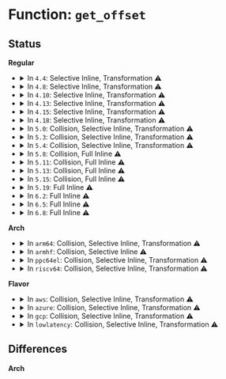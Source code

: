 # Function: <code>get_offset</code>

## Status
<b>Regular</b>
<ul>
<li>
<details>
<summary>In <code>4.4</code>: Selective Inline, Transformation ⚠️</summary>

**Collision:** Unique Static

**Inline:** Selective

**Transformation:** True

**Instances:**

```
In kernel/module.c (ffffffff81107ac0)
Location: kernel/module.c:2194
Inline: True
Direct callers:
  - kernel/module.c:layout_and_allocate
  - kernel/module.c:layout_and_allocate
  - kernel/module.c:layout_and_allocate
  - kernel/module.c:layout_and_allocate
```
**Symbols:**

```
ffffffff81107ac0-ffffffff81107b0a: get_offset.isra.58 (STB_LOCAL)
```
</details>
</li>
<li>
<details>
<summary>In <code>4.8</code>: Selective Inline, Transformation ⚠️</summary>

**Collision:** Unique Static

**Inline:** Selective

**Transformation:** True

**Instances:**

```
In kernel/module.c (ffffffff8110ee60)
Location: kernel/module.c:2305
Inline: True
Direct callers:
  - kernel/module.c:layout_and_allocate
  - kernel/module.c:layout_and_allocate
  - kernel/module.c:layout_and_allocate
  - kernel/module.c:layout_and_allocate
```
**Symbols:**

```
ffffffff8110ee60-ffffffff8110eeac: get_offset.isra.62 (STB_LOCAL)
```
</details>
</li>
<li>
<details>
<summary>In <code>4.10</code>: Selective Inline, Transformation ⚠️</summary>

**Collision:** Unique Static

**Inline:** Selective

**Transformation:** True

**Instances:**

```
In kernel/module.c (ffffffff81116780)
Location: kernel/module.c:2317
Inline: True
Direct callers:
  - kernel/module.c:layout_and_allocate
  - kernel/module.c:layout_and_allocate
  - kernel/module.c:layout_and_allocate
  - kernel/module.c:layout_and_allocate
```
**Symbols:**

```
ffffffff81116780-ffffffff811167cc: get_offset.isra.63 (STB_LOCAL)
```
</details>
</li>
<li>
<details>
<summary>In <code>4.13</code>: Selective Inline, Transformation ⚠️</summary>

**Collision:** Unique Static

**Inline:** Selective

**Transformation:** True

**Instances:**

```
In kernel/module.c (ffffffff81117ce0)
Location: kernel/module.c:2344
Inline: True
Direct callers:
  - kernel/module.c:layout_and_allocate
  - kernel/module.c:layout_and_allocate
  - kernel/module.c:layout_and_allocate
  - kernel/module.c:layout_and_allocate
```
**Symbols:**

```
ffffffff81117ce0-ffffffff81117d2c: get_offset.isra.59 (STB_LOCAL)
```
</details>
</li>
<li>
<details>
<summary>In <code>4.15</code>: Selective Inline, Transformation ⚠️</summary>

**Collision:** Unique Static

**Inline:** Selective

**Transformation:** True

**Instances:**

```
In kernel/module.c (ffffffff811232c0)
Location: kernel/module.c:2352
Inline: True
Direct callers:
  - kernel/module.c:layout_and_allocate
  - kernel/module.c:layout_and_allocate
  - kernel/module.c:layout_and_allocate
  - kernel/module.c:layout_and_allocate
```
**Symbols:**

```
ffffffff811232c0-ffffffff8112330c: get_offset.isra.60 (STB_LOCAL)
```
</details>
</li>
<li>
<details>
<summary>In <code>4.18</code>: Selective Inline, Transformation ⚠️</summary>

**Collision:** Unique Static

**Inline:** Selective

**Transformation:** True

**Instances:**

```
In kernel/module.c (ffffffff811317b0)
Location: kernel/module.c:2347
Inline: True
Direct callers:
  - kernel/module.c:layout_and_allocate
  - kernel/module.c:layout_and_allocate
  - kernel/module.c:layout_and_allocate
  - kernel/module.c:layout_and_allocate
```
**Symbols:**

```
ffffffff811317b0-ffffffff811317f3: get_offset.isra.66 (STB_LOCAL)
```
</details>
</li>
<li>
<details>
<summary>In <code>5.0</code>: Collision, Selective Inline, Transformation ⚠️</summary>

**Collision:** Static-Static Collision

**Inline:** Selective

**Transformation:** True

**Instances:**

```
In kernel/module.c (ffffffff8113d060)
Location: kernel/module.c:2348
Inline: True
Direct callers:
  - kernel/module.c:layout_and_allocate
  - kernel/module.c:layout_and_allocate
  - kernel/module.c:layout_and_allocate
  - kernel/module.c:layout_and_allocate
```
```
In lib/xarray.c (ffffffff81a17e70)
Location: lib/xarray.c:136
Inline: True
Inline callers:
  - lib/xarray.c:xa_get_mark
  - lib/xarray.c:xas_find_conflict
  - lib/xarray.c:xas_find_marked
  - lib/xarray.c:__xas_next
  - lib/xarray.c:__xas_next
  - lib/xarray.c:__xas_prev
  - lib/xarray.c:__xas_prev
  - lib/xarray.c:xas_create_range
  - lib/xarray.c:xas_create
  - lib/xarray.c:xas_load
```
**Symbols:**

```
ffffffff8113d060-ffffffff8113d0a3: get_offset.isra.68 (STB_LOCAL)
```
</details>
</li>
<li>
<details>
<summary>In <code>5.3</code>: Collision, Selective Inline, Transformation ⚠️</summary>

**Collision:** Static-Static Collision

**Inline:** Selective

**Transformation:** True

**Instances:**

```
In kernel/module.c (ffffffff811487c0)
Location: kernel/module.c:2348
Inline: True
Direct callers:
  - kernel/module.c:layout_and_allocate
  - kernel/module.c:layout_and_allocate
  - kernel/module.c:layout_and_allocate
  - kernel/module.c:layout_and_allocate
```
```
In lib/xarray.c (ffffffff81a87a39)
Location: lib/xarray.c:141
Inline: True
Inline callers:
  - lib/xarray.c:xa_get_mark
  - lib/xarray.c:xas_find_conflict
  - lib/xarray.c:xas_find_marked
  - lib/xarray.c:__xas_next
  - lib/xarray.c:__xas_next
  - lib/xarray.c:__xas_prev
  - lib/xarray.c:__xas_prev
  - lib/xarray.c:xas_create_range
  - lib/xarray.c:xas_create
  - lib/xarray.c:xas_load
```
**Symbols:**

```
ffffffff811487c0-ffffffff81148803: get_offset.isra.0 (STB_LOCAL)
```
</details>
</li>
<li>
<details>
<summary>In <code>5.4</code>: Collision, Selective Inline, Transformation ⚠️</summary>

**Collision:** Static-Static Collision

**Inline:** Selective

**Transformation:** True

**Instances:**

```
In kernel/module.c (ffffffff81154640)
Location: kernel/module.c:2405
Inline: True
Direct callers:
  - kernel/module.c:layout_and_allocate
  - kernel/module.c:layout_and_allocate
  - kernel/module.c:layout_and_allocate
  - kernel/module.c:layout_and_allocate
```
```
In lib/xarray.c (ffffffff81abecd9)
Location: lib/xarray.c:142
Inline: True
Inline callers:
  - lib/xarray.c:xa_get_mark
  - lib/xarray.c:xas_find_conflict
  - lib/xarray.c:xas_find_marked
  - lib/xarray.c:__xas_next
  - lib/xarray.c:__xas_next
  - lib/xarray.c:__xas_prev
  - lib/xarray.c:__xas_prev
  - lib/xarray.c:xas_create_range
  - lib/xarray.c:xas_create
  - lib/xarray.c:xas_load
```
**Symbols:**

```
ffffffff81154640-ffffffff81154683: get_offset.isra.0 (STB_LOCAL)
```
</details>
</li>
<li>
<details>
<summary>In <code>5.8</code>: Collision, Full Inline ⚠️</summary>

**Collision:** Static-Static Collision

**Inline:** Full

**Transformation:** False

**Instances:**

```
In kernel/module.c (ffffffff81165ea3)
Location: kernel/module.c:2399
Inline: True
Inline callers:
  - kernel/module.c:layout_symtab
  - kernel/module.c:layout_symtab
  - kernel/module.c:layout_sections
  - kernel/module.c:layout_sections
```
```
In lib/xarray.c (ffffffff815fb240)
Location: lib/xarray.c:142
Inline: True
Inline callers:
  - lib/xarray.c:xa_get_mark
  - lib/xarray.c:xas_find_conflict
  - lib/xarray.c:xas_find_marked
  - lib/xarray.c:__xas_next
  - lib/xarray.c:__xas_next
  - lib/xarray.c:__xas_prev
  - lib/xarray.c:__xas_prev
  - lib/xarray.c:xas_create_range
  - lib/xarray.c:xas_create
  - lib/xarray.c:xas_load
```
</details>
</li>
<li>
<details>
<summary>In <code>5.11</code>: Collision, Full Inline ⚠️</summary>

**Collision:** Static-Static Collision

**Inline:** Full

**Transformation:** False

**Instances:**

```
In kernel/module.c (ffffffff811625d3)
Location: kernel/module.c:2482
Inline: True
Inline callers:
  - kernel/module.c:layout_symtab
  - kernel/module.c:layout_symtab
  - kernel/module.c:layout_sections
  - kernel/module.c:layout_sections
```
```
In lib/xarray.c (ffffffff8161fda9)
Location: lib/xarray.c:142
Inline: True
Inline callers:
  - lib/xarray.c:xa_get_mark
  - lib/xarray.c:xas_find_conflict
  - lib/xarray.c:xas_find_marked
  - lib/xarray.c:__xas_next
  - lib/xarray.c:__xas_next
  - lib/xarray.c:__xas_prev
  - lib/xarray.c:__xas_prev
  - lib/xarray.c:xas_create_range
  - lib/xarray.c:xas_create
  - lib/xarray.c:xas_load
```
</details>
</li>
<li>
<details>
<summary>In <code>5.13</code>: Collision, Full Inline ⚠️</summary>

**Collision:** Static-Static Collision

**Inline:** Full

**Transformation:** False

**Instances:**

```
In kernel/module.c (ffffffff81163092)
Location: kernel/module.c:2397
Inline: True
Inline callers:
  - kernel/module.c:layout_symtab
  - kernel/module.c:layout_symtab
  - kernel/module.c:layout_sections
  - kernel/module.c:layout_sections
```
```
In lib/xarray.c (ffffffff81603529)
Location: lib/xarray.c:142
Inline: True
Inline callers:
  - lib/xarray.c:xa_get_mark
  - lib/xarray.c:xas_find_conflict
  - lib/xarray.c:xas_find_marked
  - lib/xarray.c:__xas_next
  - lib/xarray.c:__xas_next
  - lib/xarray.c:__xas_prev
  - lib/xarray.c:__xas_prev
  - lib/xarray.c:xas_create_range
  - lib/xarray.c:xas_create
  - lib/xarray.c:xas_load
```
</details>
</li>
<li>
<details>
<summary>In <code>5.15</code>: Collision, Full Inline ⚠️</summary>

**Collision:** Static-Static Collision

**Inline:** Full

**Transformation:** False

**Instances:**

```
In kernel/module.c (ffffffff811885d2)
Location: kernel/module.c:2399
Inline: True
Inline callers:
  - kernel/module.c:layout_symtab
  - kernel/module.c:layout_symtab
  - kernel/module.c:layout_sections
  - kernel/module.c:layout_sections
```
```
In lib/xarray.c (ffffffff81671ed5)
Location: lib/xarray.c:142
Inline: True
Inline callers:
  - lib/xarray.c:xa_get_mark
  - lib/xarray.c:xas_find_marked
  - lib/xarray.c:__xas_next
  - lib/xarray.c:__xas_next
  - lib/xarray.c:__xas_prev
  - lib/xarray.c:__xas_prev
  - lib/xarray.c:xas_create_range
  - lib/xarray.c:xas_create
  - lib/xarray.c:xas_load
```
</details>
</li>
<li>
<details>
<summary>In <code>5.19</code>: Full Inline ⚠️</summary>

**Collision:** Unique Static

**Inline:** Full

**Transformation:** False

**Instances:**

```
In lib/xarray.c (ffffffff8178c68c)
Location: lib/xarray.c:142
Inline: True
Inline callers:
  - lib/xarray.c:xa_get_mark
  - lib/xarray.c:xas_find_marked
  - lib/xarray.c:__xas_next
  - lib/xarray.c:__xas_next
  - lib/xarray.c:__xas_prev
  - lib/xarray.c:__xas_prev
  - lib/xarray.c:xas_create_range
```
</details>
</li>
<li>
<details>
<summary>In <code>6.2</code>: Full Inline ⚠️</summary>

**Collision:** Unique Static

**Inline:** Full

**Transformation:** False

**Instances:**

```
In lib/xarray.c (ffffffff82049d2c)
Location: lib/xarray.c:142
Inline: True
Inline callers:
  - lib/xarray.c:xa_get_mark
  - lib/xarray.c:xas_find_marked
  - lib/xarray.c:__xas_next
  - lib/xarray.c:__xas_next
  - lib/xarray.c:__xas_prev
  - lib/xarray.c:__xas_prev
  - lib/xarray.c:xas_create_range
```
</details>
</li>
<li>
<details>
<summary>In <code>6.5</code>: Full Inline ⚠️</summary>

**Collision:** Unique Static

**Inline:** Full

**Transformation:** False

**Instances:**

```
In lib/xarray.c (ffffffff820c612c)
Location: lib/xarray.c:144
Inline: True
Inline callers:
  - lib/xarray.c:xas_find_marked
  - lib/xarray.c:__xas_next
  - lib/xarray.c:__xas_next
  - lib/xarray.c:__xas_prev
  - lib/xarray.c:__xas_prev
  - lib/xarray.c:xas_create_range
  - lib/xarray.c:xas_descend
```
</details>
</li>
<li>
<details>
<summary>In <code>6.8</code>: Full Inline ⚠️</summary>

**Collision:** Unique Static

**Inline:** Full

**Transformation:** False

**Instances:**

```
In lib/xarray.c (ffffffff821a0aac)
Location: lib/xarray.c:144
Inline: True
Inline callers:
  - lib/xarray.c:xas_find_marked
  - lib/xarray.c:__xas_next
  - lib/xarray.c:__xas_next
  - lib/xarray.c:__xas_prev
  - lib/xarray.c:__xas_prev
  - lib/xarray.c:xas_create_range
  - lib/xarray.c:xas_descend
```
</details>
</li>
</ul>
<b>Arch</b>
<ul>
<li>
<details>
<summary>In <code>arm64</code>: Collision, Selective Inline, Transformation ⚠️</summary>

**Collision:** Static-Static Collision

**Inline:** Selective

**Transformation:** True

**Instances:**

```
In kernel/module.c (ffff8000101c3810)
Location: kernel/module.c:2405
Inline: True
Direct callers:
  - kernel/module.c:layout_and_allocate
  - kernel/module.c:layout_and_allocate
  - kernel/module.c:layout_and_allocate
  - kernel/module.c:layout_and_allocate
```
```
In lib/xarray.c (ffff800010d99cdc)
Location: lib/xarray.c:142
Inline: True
Inline callers:
  - lib/xarray.c:xa_get_mark
  - lib/xarray.c:xas_find_conflict
  - lib/xarray.c:xas_find_marked
  - lib/xarray.c:__xas_next
  - lib/xarray.c:__xas_next
  - lib/xarray.c:__xas_prev
  - lib/xarray.c:__xas_prev
  - lib/xarray.c:xas_create_range
  - lib/xarray.c:xas_create
  - lib/xarray.c:xas_load
```
**Symbols:**

```
ffff8000101c3810-ffff8000101c3894: get_offset.isra.0 (STB_LOCAL)
```
</details>
</li>
<li>
<details>
<summary>In <code>armhf</code>: Collision, Selective Inline ⚠️</summary>

```c
long int get_offset(struct module *mod, unsigned int *size, Elf32_Shdr *sechdr, unsigned int section);
```

**Collision:** Static-Static Collision

**Inline:** Selective

**Transformation:** False

**Instances:**

```
In kernel/module.c (c040aa0c)
Location: kernel/module.c:2405
Inline: False
Direct callers:
  - kernel/module.c:layout_and_allocate
  - kernel/module.c:layout_and_allocate
  - kernel/module.c:layout_and_allocate
  - kernel/module.c:layout_and_allocate
```
```
In lib/xarray.c (c0e96850)
Location: lib/xarray.c:142
Inline: True
Inline callers:
  - lib/xarray.c:xa_get_mark
  - lib/xarray.c:xas_find_conflict
  - lib/xarray.c:xas_find_marked
  - lib/xarray.c:__xas_next
  - lib/xarray.c:__xas_next
  - lib/xarray.c:__xas_prev
  - lib/xarray.c:__xas_prev
  - lib/xarray.c:xas_create_range
  - lib/xarray.c:xas_create
  - lib/xarray.c:xas_load
```
**Symbols:**

```
c040aa0c-c040aa64: get_offset (STB_LOCAL)
```
</details>
</li>
<li>
<details>
<summary>In <code>ppc64el</code>: Collision, Selective Inline, Transformation ⚠️</summary>

**Collision:** Static-Static Collision

**Inline:** Selective

**Transformation:** True

**Instances:**

```
In kernel/module.c (c000000000229f30)
Location: kernel/module.c:2405
Inline: True
Direct callers:
  - kernel/module.c:layout_and_allocate
  - kernel/module.c:layout_and_allocate
  - kernel/module.c:layout_and_allocate
  - kernel/module.c:layout_and_allocate
```
```
In lib/xarray.c (c000000000edfd54)
Location: lib/xarray.c:142
Inline: True
Inline callers:
  - lib/xarray.c:xa_get_mark
  - lib/xarray.c:xas_find_conflict
  - lib/xarray.c:xas_find_marked
  - lib/xarray.c:__xas_next
  - lib/xarray.c:__xas_next
  - lib/xarray.c:__xas_prev
  - lib/xarray.c:__xas_prev
  - lib/xarray.c:xas_create_range
  - lib/xarray.c:xas_create
  - lib/xarray.c:xas_load
```
**Symbols:**

```
c000000000229f30-c000000000229fc8: get_offset.isra.0 (STB_LOCAL)
```
</details>
</li>
<li>
<details>
<summary>In <code>riscv64</code>: Collision, Selective Inline, Transformation ⚠️</summary>

**Collision:** Static-Static Collision

**Inline:** Selective

**Transformation:** True

**Instances:**

```
In kernel/module.c (ffffffe00014469e)
Location: kernel/module.c:2405
Inline: True
Direct callers:
  - kernel/module.c:layout_and_allocate
  - kernel/module.c:layout_and_allocate
  - kernel/module.c:layout_and_allocate
  - kernel/module.c:layout_and_allocate
```
```
In lib/xarray.c (ffffffe0008c28ea)
Location: lib/xarray.c:142
Inline: True
Inline callers:
  - lib/xarray.c:xa_get_mark
  - lib/xarray.c:xas_find_conflict
  - lib/xarray.c:xas_find_marked
  - lib/xarray.c:__xas_next
  - lib/xarray.c:__xas_next
  - lib/xarray.c:__xas_prev
  - lib/xarray.c:__xas_prev
  - lib/xarray.c:xas_create_range
  - lib/xarray.c:xas_create
  - lib/xarray.c:xas_load
```
**Symbols:**

```
ffffffe00014469e-ffffffe00014470c: get_offset.isra.0 (STB_LOCAL)
```
</details>
</li>
</ul>
<b>Flavor</b>
<ul>
<li>
<details>
<summary>In <code>aws</code>: Collision, Selective Inline, Transformation ⚠️</summary>

**Collision:** Static-Static Collision

**Inline:** Selective

**Transformation:** True

**Instances:**

```
In kernel/module.c (ffffffff8114cc60)
Location: kernel/module.c:2405
Inline: True
Direct callers:
  - kernel/module.c:layout_and_allocate
  - kernel/module.c:layout_and_allocate
  - kernel/module.c:layout_and_allocate
  - kernel/module.c:layout_and_allocate
```
```
In lib/xarray.c (ffffffff81a5db29)
Location: lib/xarray.c:142
Inline: True
Inline callers:
  - lib/xarray.c:xa_get_mark
  - lib/xarray.c:xas_find_conflict
  - lib/xarray.c:xas_find_marked
  - lib/xarray.c:__xas_next
  - lib/xarray.c:__xas_next
  - lib/xarray.c:__xas_prev
  - lib/xarray.c:__xas_prev
  - lib/xarray.c:xas_create_range
  - lib/xarray.c:xas_create
  - lib/xarray.c:xas_load
```
**Symbols:**

```
ffffffff8114cc60-ffffffff8114cca3: get_offset.isra.0 (STB_LOCAL)
```
</details>
</li>
<li>
<details>
<summary>In <code>azure</code>: Collision, Selective Inline, Transformation ⚠️</summary>

**Collision:** Static-Static Collision

**Inline:** Selective

**Transformation:** True

**Instances:**

```
In kernel/module.c (ffffffff8113ff10)
Location: kernel/module.c:2405
Inline: True
Direct callers:
  - kernel/module.c:layout_and_allocate
  - kernel/module.c:layout_and_allocate
  - kernel/module.c:layout_and_allocate
  - kernel/module.c:layout_and_allocate
```
```
In lib/xarray.c (ffffffff81a1abf9)
Location: lib/xarray.c:142
Inline: True
Inline callers:
  - lib/xarray.c:xa_get_mark
  - lib/xarray.c:xas_find_conflict
  - lib/xarray.c:xas_find_marked
  - lib/xarray.c:__xas_next
  - lib/xarray.c:__xas_next
  - lib/xarray.c:__xas_prev
  - lib/xarray.c:__xas_prev
  - lib/xarray.c:xas_create_range
  - lib/xarray.c:xas_create
  - lib/xarray.c:xas_load
```
**Symbols:**

```
ffffffff8113ff10-ffffffff8113ff53: get_offset.isra.0 (STB_LOCAL)
```
</details>
</li>
<li>
<details>
<summary>In <code>gcp</code>: Collision, Selective Inline, Transformation ⚠️</summary>

**Collision:** Static-Static Collision

**Inline:** Selective

**Transformation:** True

**Instances:**

```
In kernel/module.c (ffffffff8114ab10)
Location: kernel/module.c:2405
Inline: True
Direct callers:
  - kernel/module.c:layout_and_allocate
  - kernel/module.c:layout_and_allocate
  - kernel/module.c:layout_and_allocate
  - kernel/module.c:layout_and_allocate
```
```
In lib/xarray.c (ffffffff81ac9f19)
Location: lib/xarray.c:142
Inline: True
Inline callers:
  - lib/xarray.c:xa_get_mark
  - lib/xarray.c:xas_find_conflict
  - lib/xarray.c:xas_find_marked
  - lib/xarray.c:__xas_next
  - lib/xarray.c:__xas_next
  - lib/xarray.c:__xas_prev
  - lib/xarray.c:__xas_prev
  - lib/xarray.c:xas_create_range
  - lib/xarray.c:xas_create
  - lib/xarray.c:xas_load
```
**Symbols:**

```
ffffffff8114ab10-ffffffff8114ab53: get_offset.isra.0 (STB_LOCAL)
```
</details>
</li>
<li>
<details>
<summary>In <code>lowlatency</code>: Collision, Selective Inline, Transformation ⚠️</summary>

**Collision:** Static-Static Collision

**Inline:** Selective

**Transformation:** True

**Instances:**

```
In kernel/module.c (ffffffff81157800)
Location: kernel/module.c:2405
Inline: True
Direct callers:
  - kernel/module.c:layout_and_allocate
  - kernel/module.c:layout_and_allocate
  - kernel/module.c:layout_and_allocate
  - kernel/module.c:layout_and_allocate
```
```
In lib/xarray.c (ffffffff81ad649d)
Location: lib/xarray.c:142
Inline: True
Inline callers:
  - lib/xarray.c:xa_get_mark
  - lib/xarray.c:xas_find_conflict
  - lib/xarray.c:xas_find_marked
  - lib/xarray.c:__xas_next
  - lib/xarray.c:__xas_next
  - lib/xarray.c:__xas_prev
  - lib/xarray.c:__xas_prev
  - lib/xarray.c:xas_create_range
  - lib/xarray.c:xas_create
  - lib/xarray.c:xas_load
```
**Symbols:**

```
ffffffff81157800-ffffffff81157843: get_offset.isra.0 (STB_LOCAL)
```
</details>
</li>
</ul>

## Differences
<b>Arch</b>
<ul>
</ul>
